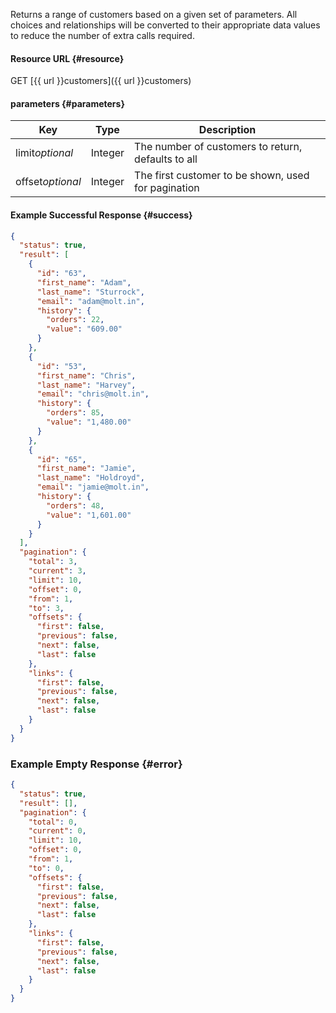<!--
@title Get multiple customers by criteria
@author Moltin Ltd
@description Gets an array of customers

@sidebar 1
@family Customer
@rate No
@auth Yes
@format JSON
@http GET
@version beta
-->

Returns a range of customers based on a given set of parameters. All choices and relationships will be converted to their appropriate data values to reduce the number of extra calls required.


#### Resource URL   {#resource}
GET [{{ url }}customers]({{ url }}customers)


#### parameters {#parameters}
Key | Type | Description
--- | ---- | -----------
limit*optional* | Integer | The number of customers to return, defaults to all
offset*optional* | Integer | The first customer to be shown, used for pagination

<!--code-->
#### Example Successful Response    {#success}
``` json
{
  "status": true,
  "result": [
    {
      "id": "63",
      "first_name": "Adam",
      "last_name": "Sturrock",
      "email": "adam@molt.in",
      "history": {
        "orders": 22,
        "value": "609.00"
      }
    },
    {
      "id": "53",
      "first_name": "Chris",
      "last_name": "Harvey",
      "email": "chris@molt.in",
      "history": {
        "orders": 85,
        "value": "1,480.00"
      }
    },
    {
      "id": "65",
      "first_name": "Jamie",
      "last_name": "Holdroyd",
      "email": "jamie@molt.in",
      "history": {
        "orders": 48,
        "value": "1,601.00"
      }
    }
  ],
  "pagination": {
    "total": 3,
    "current": 3,
    "limit": 10,
    "offset": 0,
    "from": 1,
    "to": 3,
    "offsets": {
      "first": false,
      "previous": false,
      "next": false,
      "last": false
    },
    "links": {
      "first": false,
      "previous": false,
      "next": false,
      "last": false
    }
  }
}
```


### Example Empty Response  {#error}
``` json
{
  "status": true,
  "result": [],
  "pagination": {
    "total": 0,
    "current": 0,
    "limit": 10,
    "offset": 0,
    "from": 1,
    "to": 0,
    "offsets": {
      "first": false,
      "previous": false,
      "next": false,
      "last": false
    },
    "links": {
      "first": false,
      "previous": false,
      "next": false,
      "last": false
    }
  }
}
```
<!--/code-->